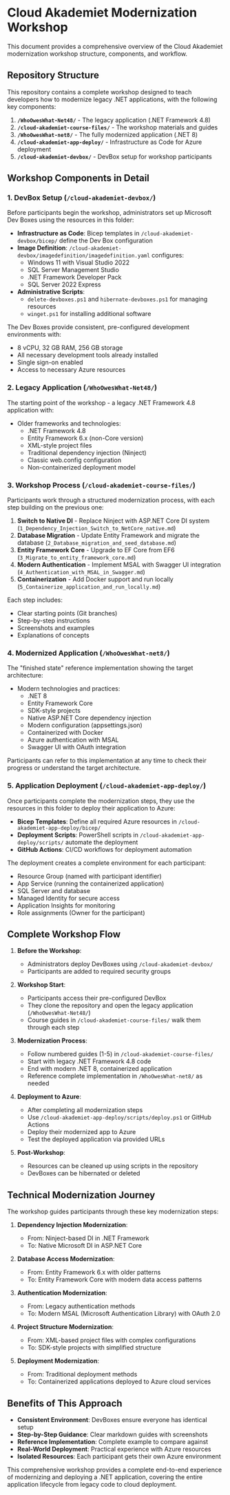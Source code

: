 # Cloud Akademiet Modernization Workshop

This document provides a comprehensive overview of the Cloud Akademiet modernization workshop structure, components, and workflow.

## Repository Structure

This repository contains a complete workshop designed to teach developers how to modernize legacy .NET applications, with the following key components:

1. **`/WhoOwesWhat-Net48/`** - The legacy application (.NET Framework 4.8)
2. **`/cloud-akademiet-course-files/`** - The workshop materials and guides
3. **`/WhoOwesWhat-net8/`** - The fully modernized application (.NET 8)
4. **`/cloud-akademiet-app-deploy/`** - Infrastructure as Code for Azure deployment
5. **`/cloud-akademiet-devbox/`** - DevBox setup for workshop participants

## Workshop Components in Detail

### 1. DevBox Setup (`/cloud-akademiet-devbox/`)

Before participants begin the workshop, administrators set up Microsoft Dev Boxes using the resources in this folder:

- **Infrastructure as Code**: Bicep templates in `/cloud-akademiet-devbox/bicep/` define the Dev Box configuration
- **Image Definition**: `/cloud-akademiet-devbox/imagedefinition/imagedefinition.yaml` configures:
  - Windows 11 with Visual Studio 2022
  - SQL Server Management Studio
  - .NET Framework Developer Pack
  - SQL Server 2022 Express
- **Administrative Scripts**:
  - `delete-devboxes.ps1` and `hibernate-devboxes.ps1` for managing resources
  - `winget.ps1` for installing additional software

The Dev Boxes provide consistent, pre-configured development environments with:
- 8 vCPU, 32 GB RAM, 256 GB storage
- All necessary development tools already installed
- Single sign-on enabled
- Access to necessary Azure resources

### 2. Legacy Application (`/WhoOwesWhat-Net48/`)

The starting point of the workshop - a legacy .NET Framework 4.8 application with:

- Older frameworks and technologies:
  - .NET Framework 4.8
  - Entity Framework 6.x (non-Core version)
  - XML-style project files
  - Traditional dependency injection (Ninject)
  - Classic web.config configuration
  - Non-containerized deployment model

### 3. Workshop Process (`/cloud-akademiet-course-files/`)

Participants work through a structured modernization process, with each step building on the previous one:

1. **Switch to Native DI** - Replace Ninject with ASP.NET Core DI system (`1_Dependency_Injection_Switch_to_NetCore_native.md`)
2. **Database Migration** - Update Entity Framework and migrate the database (`2_Database_migration_and_seed_database.md`)
3. **Entity Framework Core** - Upgrade to EF Core from EF6 (`3_Migrate_to_entity_framework_core.md`)
4. **Modern Authentication** - Implement MSAL with Swagger UI integration (`4_Authentication_with_MSAL_in_Swagger.md`)
5. **Containerization** - Add Docker support and run locally (`5_Containerize_application_and_run_locally.md`)

Each step includes:
- Clear starting points (Git branches)
- Step-by-step instructions
- Screenshots and examples
- Explanations of concepts

### 4. Modernized Application (`/WhoOwesWhat-net8/`)

The "finished state" reference implementation showing the target architecture:

- Modern technologies and practices:
  - .NET 8
  - Entity Framework Core
  - SDK-style projects
  - Native ASP.NET Core dependency injection
  - Modern configuration (appsettings.json)
  - Containerized with Docker
  - Azure authentication with MSAL
  - Swagger UI with OAuth integration

Participants can refer to this implementation at any time to check their progress or understand the target architecture.

### 5. Application Deployment (`/cloud-akademiet-app-deploy/`)

Once participants complete the modernization steps, they use the resources in this folder to deploy their application to Azure:

- **Bicep Templates**: Define all required Azure resources in `/cloud-akademiet-app-deploy/bicep/`
- **Deployment Scripts**: PowerShell scripts in `/cloud-akademiet-app-deploy/scripts/` automate the deployment
- **GitHub Actions**: CI/CD workflows for deployment automation

The deployment creates a complete environment for each participant:
- Resource Group (named with participant identifier)
- App Service (running the containerized application)
- SQL Server and database
- Managed Identity for secure access
- Application Insights for monitoring
- Role assignments (Owner for the participant)

## Complete Workshop Flow

1. **Before the Workshop**:
   - Administrators deploy DevBoxes using `/cloud-akademiet-devbox/`
   - Participants are added to required security groups

2. **Workshop Start**:
   - Participants access their pre-configured DevBox
   - They clone the repository and open the legacy application (`/WhoOwesWhat-Net48/`)
   - Course guides in `/cloud-akademiet-course-files/` walk them through each step

3. **Modernization Process**:
   - Follow numbered guides (1-5) in `/cloud-akademiet-course-files/`
   - Start with legacy .NET Framework 4.8 code
   - End with modern .NET 8, containerized application
   - Reference complete implementation in `/WhoOwesWhat-net8/` as needed

4. **Deployment to Azure**:
   - After completing all modernization steps
   - Use `/cloud-akademiet-app-deploy/scripts/deploy.ps1` or GitHub Actions
   - Deploy their modernized app to Azure
   - Test the deployed application via provided URLs

5. **Post-Workshop**:
   - Resources can be cleaned up using scripts in the repository
   - DevBoxes can be hibernated or deleted

## Technical Modernization Journey

The workshop guides participants through these key modernization steps:

1. **Dependency Injection Modernization**:
   - From: Ninject-based DI in .NET Framework
   - To: Native Microsoft DI in ASP.NET Core

2. **Database Access Modernization**:
   - From: Entity Framework 6.x with older patterns
   - To: Entity Framework Core with modern data access patterns

3. **Authentication Modernization**:
   - From: Legacy authentication methods
   - To: Modern MSAL (Microsoft Authentication Library) with OAuth 2.0

4. **Project Structure Modernization**:
   - From: XML-based project files with complex configurations
   - To: SDK-style projects with simplified structure

5. **Deployment Modernization**:
   - From: Traditional deployment methods
   - To: Containerized applications deployed to Azure cloud services

## Benefits of This Approach

- **Consistent Environment**: DevBoxes ensure everyone has identical setup
- **Step-by-Step Guidance**: Clear markdown guides with screenshots
- **Reference Implementation**: Complete example to compare against
- **Real-World Deployment**: Practical experience with Azure resources
- **Isolated Resources**: Each participant gets their own Azure environment

This comprehensive workshop provides a complete end-to-end experience of modernizing and deploying a .NET application, covering the entire application lifecycle from legacy code to cloud deployment.